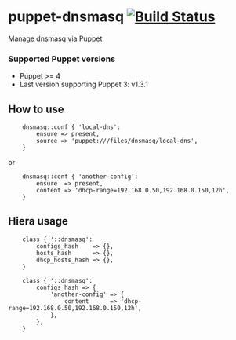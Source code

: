# puppet-dnsmasq [![Build Status](https://secure.travis-ci.org/saz/puppet-dnsmasq.png)](https://travis-ci.org/saz/puppet-dnsmasq)

Manage dnsmasq via Puppet

### Supported Puppet versions
* Puppet >= 4
* Last version supporting Puppet 3: v1.3.1

## How to use

```
    dnsmasq::conf { 'local-dns':
        ensure => present,
        source => 'puppet:///files/dnsmasq/local-dns',
    }
```

or

```
    dnsmasq::conf { 'another-config':
        ensure  => present,
        content => 'dhcp-range=192.168.0.50,192.168.0.150,12h',
    }
```

## Hiera usage

```
    class { '::dnsmasq':
        configs_hash    => {},
        hosts_hash      => {},
        dhcp_hosts_hash => {},
    }
```

```
    class { '::dnsmasq':
        configs_hash => {
            'another-config' => {
                content      => 'dhcp-range=192.168.0.50,192.168.0.150,12h',
            },
        },
    }
```
